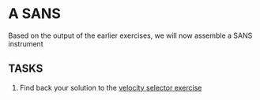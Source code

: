 # A SANS

Based on the output of the earlier exercises, we will now assemble a SANS instrument

## TASKS
1. Find back your solution to the [velocity selector exercise](../../01_Monday_October_7th/04_Neutron_optics_exercises/Exercise_selector/) 
